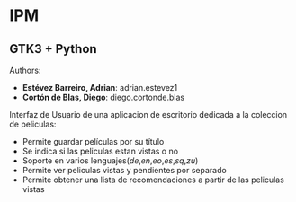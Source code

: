 IPM
===

GTK3 + Python
-------------
Authors:  
- **Estévez Barreiro, Adrian**: adrian.estevez1
- **Cortón de Blas, Diego**: diego.cortonde.blas

Interfaz de Usuario de una aplicacion de escritorio dedicada a la coleccion de peliculas:
- Permite guardar películas por su título
- Se indica si las peliculas estan vistas o no
- Soporte en varios lenguajes(*de*,*en*,*eo*,*es*,*sq*,*zu*)
- Permite ver peliculas vistas y pendientes por separado
- Permite obtener una lista de recomendaciones a partir de las peliculas vistas

